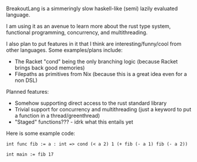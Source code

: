 BreakoutLang is a simmeringly slow haskell-like (semi) lazily evaluated language.

I am using it as an avenue to learn more about the rust type system, functional programming, concurrency, and multithreading.

I also plan to put features in it that I think are interesting/funny/cool from other languages. Some examples/plans include:

- The Racket "cond" being the only branching logic (because Racket brings back good memories)
- Filepaths as primitives from Nix (because this is a great idea even for a non DSL)

Planned features:

- Somehow supporting direct access to the rust standard library
- Trivial support for concurrency and multithreading (just a keyword to put a function in a thread/greenthread)
- "Staged" functions??? - idrk what this entails yet

Here is some example code:

```
int func fib := a : int => cond (< a 2) 1 (+ fib (- a 1) fib (- a 2))

int main := fib 17 
```
